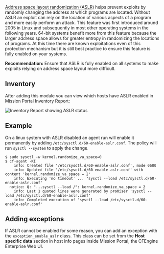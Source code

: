 [Address space layout randomization (ASLR)](https://en.wikipedia.org/wiki/Address_space_layout_randomization) helps prevent exploits by randomly changing the address at which programs are located.
Without ASLR an exploit can rely on the location of various aspects of a program and more easily perform an attack.
This feature was first introduced around 2005 in Linux and subsequently in most other operating systems in the following years.
64-bit systems benefit more from this feature because the larger address space allows for greater entropy in randomizing the locations of programs.
At this time there are known exploitations even of this protection mechanism but it is still best practice to ensure this feature is fully enabled on your systems.

**Recommendation:** Ensure that ASLR is fully enabled on all systems to make exploits relying on address space layout more difficult.

## Inventory

After adding this module you can view which hosts have ASLR enabled in Mission Portal Inventory Report:

![Inventory Report showing ASLR status](https://raw.githubusercontent.com/cfengine/modules/master/security/enable-aslr/aslr-status-in-inventory.png)

## Example

On a linux system with ASLR disabled an agent run will enable it permanently by adding `/etc/sysctl.d/60-enable-aslr.conf`. The policy will run `sysctl --system` to apply the change.

```
$ sudo sysctl -w kernel.randomize_va_space=0
$ cf-agent -KI
    info: Created file '/etc/sysctl.d/60-enable-aslr.conf', mode 0600
    info: Updated file '/etc/sysctl.d/60-enable-aslr.conf' with content 'kernel.randomize_va_space = 2'
    info: Executing 'no timeout' ... 'sysctl --load /etc/sysctl.d/60-enable-aslr.conf'
  notice: Q: "...sysctl --load /": kernel.randomize_va_space = 2
    info: Last 1 quoted lines were generated by promiser 'sysctl --load /etc/sysctl.d/60-enable-aslr.conf'
    info: Completed execution of 'sysctl --load /etc/sysctl.d/60-enable-aslr.conf'
```

## Adding exceptions

If ASLR cannot be enabled for some reason, you can add an exception with the `exception_enable_aslr` class.
This class can be set from the **Host specific data** section in host info pages inside Mission Portal, the CFEngine Enterprise Web UI.

